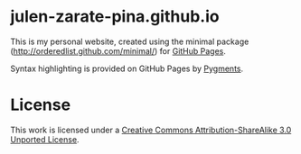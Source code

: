 # julen-zarate-pina.github.io
This is my personal website, created using the minimal package (http://orderedlist.github.com/minimal/) for  [GitHub Pages](http://pages.github.com/).

Syntax highlighting is provided on GitHub Pages by [Pygments](http://pygments.org).

# License

This work is licensed under a [Creative Commons Attribution-ShareAlike 3.0 Unported License](http://creativecommons.org/licenses/by-sa/3.0/).
